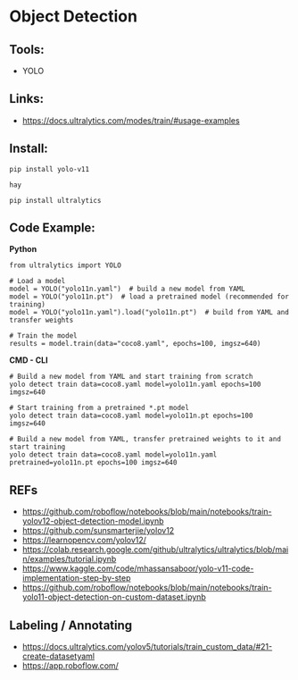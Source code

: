 
# Object Detection 

## Tools:
- YOLO

## Links:  
- https://docs.ultralytics.com/modes/train/#usage-examples

## Install:  
```
pip install yolo-v11

hay

pip install ultralytics  
```

## Code Example:  

**Python**  
```
from ultralytics import YOLO

# Load a model
model = YOLO("yolo11n.yaml")  # build a new model from YAML
model = YOLO("yolo11n.pt")  # load a pretrained model (recommended for training)
model = YOLO("yolo11n.yaml").load("yolo11n.pt")  # build from YAML and transfer weights

# Train the model
results = model.train(data="coco8.yaml", epochs=100, imgsz=640)
```

**CMD - CLI**   
```
# Build a new model from YAML and start training from scratch
yolo detect train data=coco8.yaml model=yolo11n.yaml epochs=100 imgsz=640

# Start training from a pretrained *.pt model
yolo detect train data=coco8.yaml model=yolo11n.pt epochs=100 imgsz=640

# Build a new model from YAML, transfer pretrained weights to it and start training
yolo detect train data=coco8.yaml model=yolo11n.yaml pretrained=yolo11n.pt epochs=100 imgsz=640
```

## REFs
- https://github.com/roboflow/notebooks/blob/main/notebooks/train-yolov12-object-detection-model.ipynb
- https://github.com/sunsmarterjie/yolov12
- https://learnopencv.com/yolov12/
- https://colab.research.google.com/github/ultralytics/ultralytics/blob/main/examples/tutorial.ipynb
- https://www.kaggle.com/code/mhassansaboor/yolo-v11-code-implementation-step-by-step
- https://github.com/roboflow/notebooks/blob/main/notebooks/train-yolo11-object-detection-on-custom-dataset.ipynb

## Labeling / Annotating
- https://docs.ultralytics.com/yolov5/tutorials/train_custom_data/#21-create-datasetyaml
- https://app.roboflow.com/
